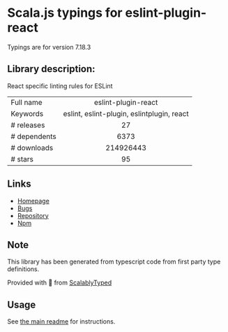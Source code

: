 
# Scala.js typings for eslint-plugin-react

Typings are for version 7.18.3

## Library description:
React specific linting rules for ESLint

|                    |                 |
| ------------------ | :-------------: |
| Full name          | eslint-plugin-react |
| Keywords           | eslint, eslint-plugin, eslintplugin, react |
| # releases         | 27 |
| # dependents       | 6373 |
| # downloads        | 214926443 |
| # stars            | 95 |

## Links
- [Homepage](https://github.com/yannickcr/eslint-plugin-react)
- [Bugs](https://github.com/yannickcr/eslint-plugin-react/issues)
- [Repository](https://github.com/yannickcr/eslint-plugin-react)
- [Npm](https://www.npmjs.com/package/eslint-plugin-react)
    


## Note
This library has been generated from typescript code from first party type definitions.

Provided with :purple_heart: from [ScalablyTyped](https://github.com/oyvindberg/ScalablyTyped)

## Usage
See [the main readme](../../readme.md) for instructions.



